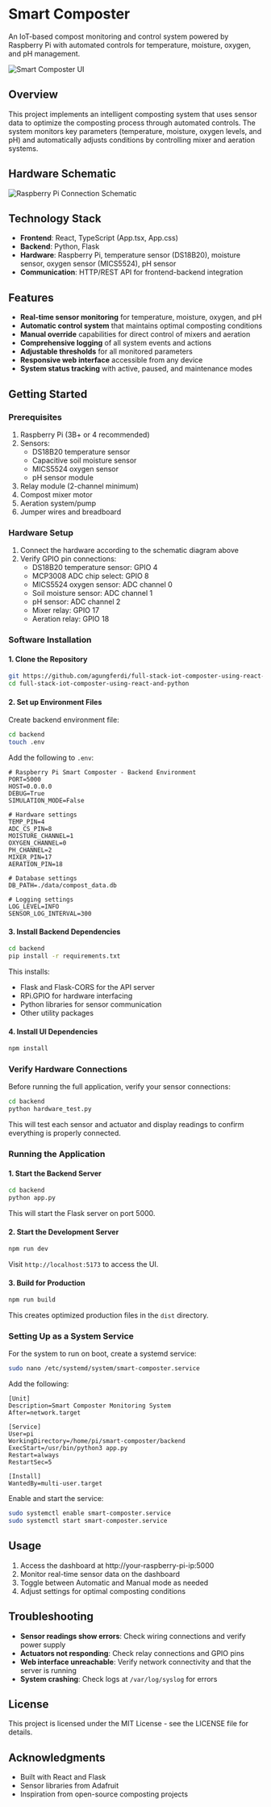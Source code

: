 # Smart Composter

An IoT-based compost monitoring and control system powered by Raspberry Pi with automated controls for temperature, moisture, oxygen, and pH management.

![Smart Composter UI](./src/assets/compost.png)

## Overview

This project implements an intelligent composting system that uses sensor data to optimize the composting process through automated controls. The system monitors key parameters (temperature, moisture, oxygen levels, and pH) and automatically adjusts conditions by controlling mixer and aeration systems.

## Hardware Schematic

![Raspberry Pi Connection Schematic](./src/assets/schematic.png)

## Technology Stack

- **Frontend**: React, TypeScript (App.tsx, App.css)
- **Backend**: Python, Flask
- **Hardware**: Raspberry Pi, temperature sensor (DS18B20), moisture sensor, oxygen sensor (MICS5524), pH sensor
- **Communication**: HTTP/REST API for frontend-backend integration

## Features

- **Real-time sensor monitoring** for temperature, moisture, oxygen, and pH
- **Automatic control system** that maintains optimal composting conditions
- **Manual override** capabilities for direct control of mixers and aeration
- **Comprehensive logging** of all system events and actions
- **Adjustable thresholds** for all monitored parameters
- **Responsive web interface** accessible from any device
- **System status tracking** with active, paused, and maintenance modes

## Getting Started

### Prerequisites

1. Raspberry Pi (3B+ or 4 recommended)
2. Sensors:
   - DS18B20 temperature sensor
   - Capacitive soil moisture sensor
   - MICS5524 oxygen sensor
   - pH sensor module
3. Relay module (2-channel minimum)
4. Compost mixer motor
5. Aeration system/pump
6. Jumper wires and breadboard

### Hardware Setup

1. Connect the hardware according to the schematic diagram above
2. Verify GPIO pin connections:
   - DS18B20 temperature sensor: GPIO 4
   - MCP3008 ADC chip select: GPIO 8
   - MICS5524 oxygen sensor: ADC channel 0
   - Soil moisture sensor: ADC channel 1
   - pH sensor: ADC channel 2
   - Mixer relay: GPIO 17
   - Aeration relay: GPIO 18

### Software Installation

#### 1. Clone the Repository

```bash
git https://github.com/agungferdi/full-stack-iot-composter-using-react-and-python.git
cd full-stack-iot-composter-using-react-and-python
```

#### 2. Set up Environment Files

Create backend environment file:

```bash
cd backend
touch .env
```

Add the following to `.env`:

```
# Raspberry Pi Smart Composter - Backend Environment
PORT=5000
HOST=0.0.0.0
DEBUG=True
SIMULATION_MODE=False

# Hardware settings
TEMP_PIN=4
ADC_CS_PIN=8
MOISTURE_CHANNEL=1
OXYGEN_CHANNEL=0
PH_CHANNEL=2
MIXER_PIN=17
AERATION_PIN=18

# Database settings
DB_PATH=./data/compost_data.db

# Logging settings
LOG_LEVEL=INFO
SENSOR_LOG_INTERVAL=300
```

#### 3. Install Backend Dependencies

```bash
cd backend
pip install -r requirements.txt
```

This installs:
- Flask and Flask-CORS for the API server
- RPi.GPIO for hardware interfacing
- Python libraries for sensor communication
- Other utility packages

#### 4. Install UI Dependencies

```bash
npm install
```

### Verify Hardware Connections

Before running the full application, verify your sensor connections:

```bash
cd backend
python hardware_test.py
```

This will test each sensor and actuator and display readings to confirm everything is properly connected.

### Running the Application

#### 1. Start the Backend Server

```bash
cd backend
python app.py
```

This will start the Flask server on port 5000.

#### 2. Start the Development Server

```bash
npm run dev
```

Visit `http://localhost:5173` to access the UI.

#### 3. Build for Production

```bash
npm run build
```

This creates optimized production files in the `dist` directory.

### Setting Up as a System Service

For the system to run on boot, create a systemd service:

```bash
sudo nano /etc/systemd/system/smart-composter.service
```

Add the following:

```
[Unit]
Description=Smart Composter Monitoring System
After=network.target

[Service]
User=pi
WorkingDirectory=/home/pi/smart-composter/backend
ExecStart=/usr/bin/python3 app.py
Restart=always
RestartSec=5

[Install]
WantedBy=multi-user.target
```

Enable and start the service:

```bash
sudo systemctl enable smart-composter.service
sudo systemctl start smart-composter.service
```

## Usage

1. Access the dashboard at http://your-raspberry-pi-ip:5000
2. Monitor real-time sensor data on the dashboard
3. Toggle between Automatic and Manual mode as needed
4. Adjust settings for optimal composting conditions

## Troubleshooting

- **Sensor readings show errors**: Check wiring connections and verify power supply
- **Actuators not responding**: Check relay connections and GPIO pins
- **Web interface unreachable**: Verify network connectivity and that the server is running
- **System crashing**: Check logs at `/var/log/syslog` for errors

## License

This project is licensed under the MIT License - see the LICENSE file for details.

## Acknowledgments

- Built with React and Flask
- Sensor libraries from Adafruit
- Inspiration from open-source composting projects
